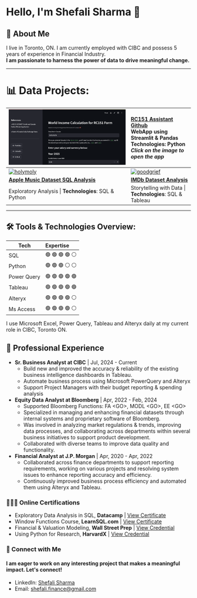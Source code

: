# Hello, I'm Shefali Sharma 👋

## 🚀 About Me
I live in Toronto, ON. I am currently employed with CIBC and possess 5 years of experience in Financial Industry. <br/> **I am passionate to harness the power of data to drive meaningful change.** 

---
# 📊 Data Projects:

| [![RC151Assistant](assets/rc151assistant_thumbnail.png)](https://rc151assistant.streamlit.app) | **[RC151 Assistant Github](https://github.com/shefaliisharma/RC151Assistant)** <br/> WebApp using Streamlit & Pandas <br/> **Technologies**: Python <br/> _Click on the image to open the app_ |
|------------------------------------------------------------------------------------------------|:-----------------------------------------------------------------------------------------------------------------------------------------------------------------------------------------------|
| [![holymoly](assets/holymoly.jpeg)](https://shefaliisharma.github.io/holymoly)                 | [![goodgrief](assets/goodgrief.jpeg)](https://shefaliisharma.github.io/goodgrief)                                                                                                              |
| **[Apple Music Dataset SQL Analysis](https://shefaliisharma.github.io/holymoly)**              | **[IMDb Dataset Analysis](https://shefaliisharma.github.io/goodgrief/)**                                                                                                                       |
| Exploratory Analysis \| **Technologies**: SQL & Python                                         | Storytelling with Data \| **Technologies**: SQL & Tableau                                                                                                                                      |

---
## 🛠️ Tools & Technologies Overview:

| Tech        | Expertise       |
|-------------|:----------------|
| SQL         | 🟢 🟢 🟢 🟢 ⚪️  |
| Python      | 🟢 🟢 🟢 ⚪️ ⚪️  |
| Power Query | 🟢 🟢 🟢 🟢 🟢  |
| Tableau     | 🟢 🟢 🟢 🟢 🟢  |
| Alteryx     | 🟢 🟢 🟢 🟢 ⚪️  |
| Ms Access   | 🟢 🟢 🟢 🟢 ⚪️  |

I use Microsoft Excel, Power Query, Tableau and Alteryx daily at my current role in CIBC, Toronto ON. 

## 💼 Professional Experience

* **Sr. Business Analyst at CIBC** \| Jul, 2024 - Current 
  - Build new and improved the accuracy & reliability of the existing business intelligence dashboards in Tableau.
  - Automate business process using Microsoft PowerQuery and Alteryx
  - Support Project Managers with their budget reporting & spending analysis
* **Equity Data Analyst at Bloomberg** \| Apr, 2022 - Feb, 2024
  - Supported Bloomberg Functions: FA \<GO\>, MODL \<GO\>, EE \<GO\>
  - Specialized in managing and enhancing financial datasets through internal systems and proprietary software of Bloomberg.
  - Was involved in analyzing market regulations & trends, improving data processes, and collaborating across departments within several business initiatives to support product development.
  - Collaborated with diverse teams to improve data quality and functionality.
* **Financial Analyst at J.P. Morgan** \| Apr, 2020 - Apr, 2022
  - Collaborated across finance departments to support reporting requirements, working on various projects and resolving system issues to enhance reporting accuracy and efficiency.
  - Continuously improved business process efficiency and automated them using Alteryx and Tableau.

### 👩🏽‍💻 Online Certifications 
- Exploratory Data Analysis in SQL, **Datacamp** \| [View Certificate](assets/shefalisharma_sql_certificate.pdf) 
- Window Functions Course, **LearnSQL.com** \| [View Certificate](https://learnsql.com/files/course-certificate/iqlEgEvksirjTtDbcqmNZzDIOVwYamjRlKvFQwMa)
- Financial & Valuation Modeling, **Wall Street Prep** \| [View Credential](https://certification.wallstreetprep.com/b6d09be6-abab-4fcd-90d0-79ce1fc62bad#gs.6vkwhw)
- Using Python for Research, **HarvardX** \| [View Credential](https://courses.edx.org/certificates/e4060b141ad241769b9c3d3204a3bc93) 

### 🤝 Connect with Me

#### I am eager to work on any interesting project that makes a meaningful impact. Let's connect!
- LinkedIn: [Shefali Sharma](https://www.linkedin.com/in/shefaliisharma/)
- Email: [shefali.finance@gmail.com](mailto:shefali.finance@gmail.com)




